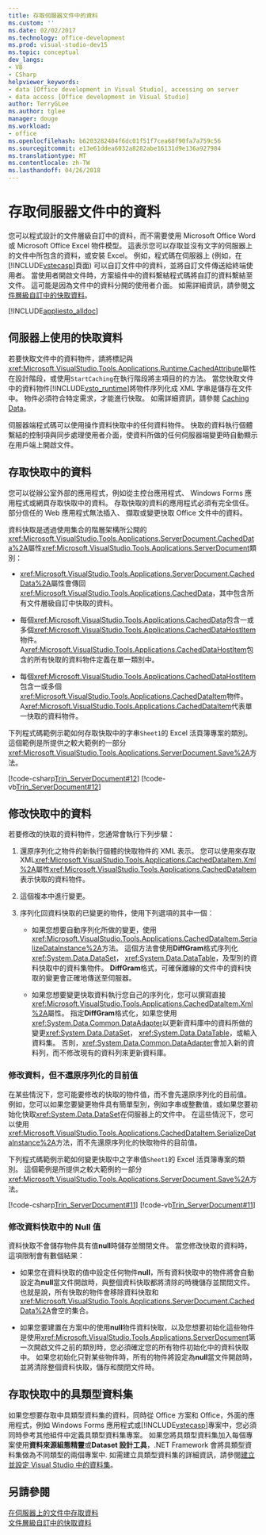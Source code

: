 ```yaml
---
title: 存取伺服器文件中的資料
ms.custom: ''
ms.date: 02/02/2017
ms.technology: office-development
ms.prod: visual-studio-dev15
ms.topic: conceptual
dev_langs:
- VB
- CSharp
helpviewer_keywords:
- data [Office development in Visual Studio], accessing on server
- data access [Office development in Visual Studio]
author: TerryGLee
ms.author: tglee
manager: douge
ms.workload:
- office
ms.openlocfilehash: b6203282404f6dc01f51f7cea68f90fa7a759c56
ms.sourcegitcommit: e13e61ddea6032a8282abe16131d9e136a927984
ms.translationtype: MT
ms.contentlocale: zh-TW
ms.lasthandoff: 04/26/2018
---
```

# <a name="accessing-data-in-documents-on-the-server"></a>存取伺服器文件中的資料
  您可以程式設計的文件層級自訂中的資料，而不需要使用 Microsoft Office Word 或 Microsoft Office Excel 物件模型。 這表示您可以存取並沒有文字的伺服器上的文件中所包含的資料，或安裝 Excel。 例如，程式碼在伺服器上 (例如，在[!INCLUDE[vstecasp](../sharepoint/includes/vstecasp-md.md)]頁面) 可以自訂文件中的資料，並將自訂文件傳送給終端使用者。 當使用者開啟文件時，方案組件中的資料繫結程式碼將自訂的資料繫結至文件。 這可能是因為文件中的資料分開的使用者介面。 如需詳細資訊，請參閱[文件層級自訂中的快取資料](../vsto/cached-data-in-document-level-customizations.md)。  

 [!INCLUDE[appliesto_alldoc](../vsto/includes/appliesto-alldoc-md.md)]  

## <a name="caching-data-for-use-on-a-server"></a>伺服器上使用的快取資料  
 若要快取文件中的資料物件，請將標記與<xref:Microsoft.VisualStudio.Tools.Applications.Runtime.CachedAttribute>屬性在設計階段，或使用`StartCaching`在執行階段將主項目的的方法。 當您快取文件中的資料物件[!INCLUDE[vsto_runtime](../vsto/includes/vsto-runtime-md.md)]將物件序列化成 XML 字串是儲存在文件中。 物件必須符合特定需求，才能進行快取。 如需詳細資訊，請參閱 [Caching Data](../vsto/caching-data.md)。  

 伺服器端程式碼可以使用操作資料快取中的任何資料物件。 快取的資料執行個體繫結的控制項與同步處理使用者介面，使資料所做的任何伺服器端變更時自動顯示在用戶端上開啟文件。  

## <a name="accessing-data-in-the-cache"></a>存取快取中的資料  
 您可以從辦公室外部的應用程式，例如從主控台應用程式、 Windows Forms 應用程式或網頁存取快取中的資料。 存取快取的資料的應用程式必須有完全信任。部分信任的 Web 應用程式無法插入、 擷取或變更快取 Office 文件中的資料。  

 資料快取是透過使用集合的階層架構所公開的<xref:Microsoft.VisualStudio.Tools.Applications.ServerDocument.CachedData%2A>屬性<xref:Microsoft.VisualStudio.Tools.Applications.ServerDocument>類別：  

-   <xref:Microsoft.VisualStudio.Tools.Applications.ServerDocument.CachedData%2A>屬性會傳回<xref:Microsoft.VisualStudio.Tools.Applications.CachedData>，其中包含所有文件層級自訂中快取的資料。  

-   每個<xref:Microsoft.VisualStudio.Tools.Applications.CachedData>包含一或多個<xref:Microsoft.VisualStudio.Tools.Applications.CachedDataHostItem>物件。 A<xref:Microsoft.VisualStudio.Tools.Applications.CachedDataHostItem>包含的所有快取的資料物件定義在單一類別中。  

-   每個<xref:Microsoft.VisualStudio.Tools.Applications.CachedDataHostItem>包含一或多個<xref:Microsoft.VisualStudio.Tools.Applications.CachedDataItem>物件。 A<xref:Microsoft.VisualStudio.Tools.Applications.CachedDataItem>代表單一快取的資料物件。  

 下列程式碼範例示範如何存取快取中的字串`Sheet1`的 Excel 活頁簿專案的類別。 這個範例是所提供之較大範例的一部分<xref:Microsoft.VisualStudio.Tools.Applications.ServerDocument.Save%2A>方法。  

 [!code-csharp[Trin_ServerDocument#12](../vsto/codesnippet/CSharp/Trin_ServerDocument/Form1.cs#12)]
 [!code-vb[Trin_ServerDocument#12](../vsto/codesnippet/VisualBasic/Trin_ServerDocument/Form1.vb#12)]  

## <a name="modifying-data-in-the-cache"></a>修改快取中的資料  
 若要修改的快取的資料物件，您通常會執行下列步驟：  

1.  還原序列化之物件的新執行個體的快取物件的 XML 表示。 您可以使用來存取 XML<xref:Microsoft.VisualStudio.Tools.Applications.CachedDataItem.Xml%2A>屬性<xref:Microsoft.VisualStudio.Tools.Applications.CachedDataItem>表示快取的資料物件。  

2.  這個複本中進行變更。  

3.  序列化回資料快取的已變更的物件，使用下列選項的其中一個：  

    -   如果您想要自動序列化所做的變更，使用<xref:Microsoft.VisualStudio.Tools.Applications.CachedDataItem.SerializeDataInstance%2A>方法。 這個方法會使用**DiffGram**格式序列化<xref:System.Data.DataSet>， <xref:System.Data.DataTable>，及型別的資料快取中的資料集物件。 **DiffGram**格式，可確保離線的文件中的資料快取的變更會正確地傳送至伺服器。  

    -   如果您想要變更快取資料執行您自己的序列化，您可以撰寫直接<xref:Microsoft.VisualStudio.Tools.Applications.CachedDataItem.Xml%2A>屬性。 指定**DiffGram**格式化，如果您使用<xref:System.Data.Common.DataAdapter>以更新資料庫中的資料所做的變更<xref:System.Data.DataSet>， <xref:System.Data.DataTable>，或輸入資料集。 否則，<xref:System.Data.Common.DataAdapter>會加入新的資料列，而不修改現有的資料列來更新資料庫。  

### <a name="modifying-data-without-deserializing-the-current-value"></a>修改資料，但不還原序列化的目前值  
 在某些情況下，您可能要修改的快取的物件值，而不會先還原序列化的目前值。 例如，您可以如果您要變更物件具有簡單型別，例如字串或整數值，或如果您要初始化快取<xref:System.Data.DataSet>在伺服器上的文件中。 在這些情況下，您可以使用<xref:Microsoft.VisualStudio.Tools.Applications.CachedDataItem.SerializeDataInstance%2A>方法，而不先還原序列化的快取物件的目前值。  

 下列程式碼範例示範如何變更快取中之字串值`Sheet1`的 Excel 活頁簿專案的類別。 這個範例是所提供之較大範例的一部分<xref:Microsoft.VisualStudio.Tools.Applications.ServerDocument.Save%2A>方法。  

 [!code-csharp[Trin_ServerDocument#11](../vsto/codesnippet/CSharp/Trin_ServerDocument/Form1.cs#11)]
 [!code-vb[Trin_ServerDocument#11](../vsto/codesnippet/VisualBasic/Trin_ServerDocument/Form1.vb#11)]  

### <a name="modifying-null-values-in-the-data-cache"></a>修改資料快取中的 Null 值  
 資料快取不會儲存物件具有值**null**時儲存並關閉文件。 當您修改快取的資料時，這項限制會有數個結果：  

-   如果您在資料快取的值中設定任何物件**null**，所有資料快取中的物件將會自動設定為**null**當文件開啟時，與整個資料快取都將清除的時機儲存並關閉文件。 也就是說，所有快取的物件會移除資料快取和<xref:Microsoft.VisualStudio.Tools.Applications.ServerDocument.CachedData%2A>會空的集合。  

-   如果您要建置在方案中的使用**null**物件資料快取，以及您想要初始化這些物件是使用<xref:Microsoft.VisualStudio.Tools.Applications.ServerDocument>第一次開啟文件之前的類別時，您必須確定您的所有物件初始化中的資料快取中。 如果您初始化只對某些物件時，所有的物件將設定為**null**當文件開啟時，並將清除整個資料快取，儲存和關閉文件時。  

## <a name="accessing-typed-datasets-in-the-cache"></a>存取快取中的具類型資料集  
 如果您想要存取中具類型資料集的資料，同時從 Office 方案和 Office，外面的應用程式，例如 Windows Forms 應用程式或[!INCLUDE[vstecasp](../sharepoint/includes/vstecasp-md.md)]專案中，您必須同時參考其他組件中定義具類型資料集專案。 如果您將具類型資料集加入每個專案使用**資料來源組態精靈**或**Dataset 設計工具**，.NET Framework 會將具類型資料集做為不同類型的兩個專案中. 如需建立具類型資料集的詳細資訊，請參閱[建立並設定 Visual Studio 中的資料集](/visualstudio/data-tools/create-and-configure-datasets-in-visual-studio)。  

## <a name="see-also"></a>另請參閱  
 [在伺服器上的文件中存取資料](../vsto/accessing-data-in-documents-on-the-server.md)   
 [文件層級自訂中的快取資料](../vsto/cached-data-in-document-level-customizations.md)  
